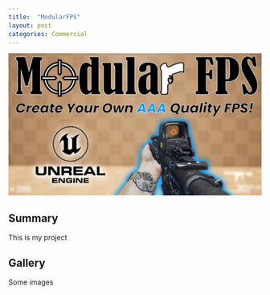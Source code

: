 ```yaml
---
title:  "ModularFPS"
layout: post
categories: Commercial
---
```


![ModularFPS_Thumbnail](/assets/img/modularfps_thumbnail.png)


## Summary

This is my project

## Gallery

Some images
